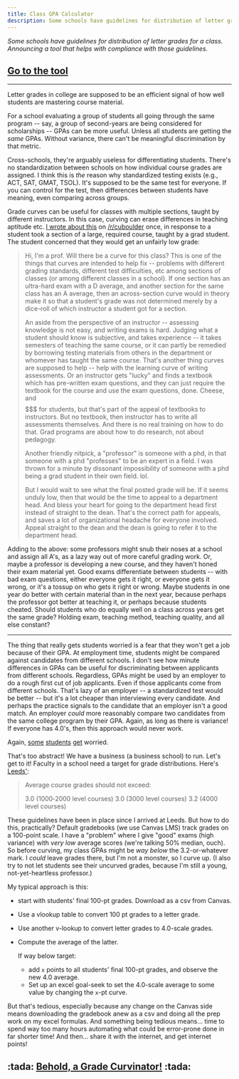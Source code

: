 ```yaml
---
title: Class GPA Calculator
description: Some schools have guidelines for distribution of letter grades for a class. Announcing a tool that helps with compliance with those guidelines.
---
```

_Some schools have guidelines for distribution of letter grades for a class. Announcing a tool that helps with compliance with those guidelines._

<div class='page-header text-center well'>
  <h2>
    <a class='btn btn-primary' href='https://daveeargle.com/mandatory-grading-guidelines/'>Go to the tool</a>
  </h2>
</div>

---

Letter grades in college are supposed to be an efficient signal of how well students are mastering course material.

For a school evaluating a group of students all going through the same program -- say, a group of
second-years are being considered for scholarships -- GPAs can be more useful. Unless all students
are getting the _same_ GPAs. Without variance, there can't be meaningful discrimination by that metric.

Cross-schools, they're arguably useless for differentiating students. There's no standardization between schools
on how individual course grades are assigned. I think this is _the_ reason why standardized testing exists (e.g., ACT, SAT, GMAT, TSOL). It's supposed
to be the same test for everyone. If you can control for the test, then differences between
students have meaning, even comparing across groups.

Grade curves can be useful for classes with multiple sections, taught by different instructors. In this
case, curving can erase differences in teaching aptitude etc. [I wrote about this](https://www.reddit.com/r/cuboulder/comments/gdh983/does_this_warrant_talking_to_the_department_head/fphd63u/?context=3) on [/r/cuboulder](https://www.reddit.com/r/cuboulder/) once,
in response to a student took a section of a large, required course, taught by a grad student. The student concerned that they would get an unfairly low grade:

> Hi, I'm a prof. Will there be a curve for this class? This is one of the things that curves are intended to help fix -- problems with different grading standards, different test difficulties, etc among sections of classes (or among different classes in a school). If one section has an ultra-hard exam with a D average, and another section for the same class has an A average, then an across-section curve would in theory make it so that a student's grade was not determined merely by a dice-roll of which instructor a student got for a section.
>
> An aside from the perspective of an instructor -- assessing knowledge is not easy, and writing exams is hard. Judging what a student should know is subjective, and takes experience -- it takes semesters of teaching the same course, or it can partly be remedied by borrowing testing materials from others in the department or whomever has taught the same course. That's another thing curves are supposed to help -- help with the learning curve of writing assessments. Or an instructor gets "lucky" and finds a textbook which has pre-written exam questions, and they can just require the textbook for the course and use the exam questions, done. Cheese, and $$$$$$$ for students, but that's part of the appeal of textbooks to instructors. But no textbook, then instructor has to write all assessments themselves. And there is no real training on how to do that. Grad programs are about how to do research, not about pedagogy.
>
> Another friendly nitpick, a "professor" is someone with a phd, in that someone with a phd "professes" to be an expert in a field. I was thrown for a minute by dissonant impossibility of someone with a phd being a grad student in their own field. lol.
>
> But I would wait to see what the final posted grade will be. If it seems unduly low, then that would be the time to appeal to a department head. And bless your heart for going to the department head first instead of straight to the dean. That's the correct path for appeals, and saves a lot of organizational headache for everyone involved. Appeal straight to the dean and the dean is going to refer it to the department head.


Adding to the above: some professors might snub their noses at a school and assign all A's, as a lazy way out of more careful grading work. Or, maybe a professor is developing a new course, and they haven't honed their exam material yet. Good exams differentiate between students -- with bad exam questions, either everyone gets it right, or everyone gets it wrong, or it's a tossup on who gets it right or wrong. Maybe students in one year do better with certain material than in the next year, because perhaps the professor got better at teaching it, or perhaps because students cheated. Should students who do equally well on a class across years get the same grade? Holding exam, teaching method, teaching quality, and all else constant?

---

The thing that really gets students worried is a fear that they won't get a job because of their GPA. At employment time, students might be compared against
candidates from different schools. I don't see how minute differences in GPAs can be useful for discriminating between applicants from different schools. Regardless, GPAs might be used by an employer to do a rough first cut of job applicants. Even if those
applicants come from different schools. That's lazy of an employer -- a standardized test would be better --
but it's a lot cheaper than interviewing every candidate. And perhaps the practice signals to the candidate that an employer isn't a good match. An employer _could_ more reasonably
compare two candidates from the same college program by their GPA. Again, as long as there is variance! If everyone has 4.0's,
then this approach would never work.

Again, [some](https://www.dailycamera.com/2015/12/08/unrest-over-grade-guidelines-pressures-cu-boulders-business-school/) [students](https://www.change.org/p/david-l-ikenberry-faculty-at-cu-boulder-leeds-help-change-the-grading-guidelines-at-leeds-school-of-business-cu-boulder) [get](https://www.cuindependent.com/2016/02/22/the-debate-over-leeds-grading-guidelines-explained/) worried.

That's too abstract! We have a business (a business school) to run. Let's get to it! Faculty in a school need a target for grade distributions.
Here's [Leeds'](https://www.colorado.edu/business/current-students/academic-advising/undergraduate-degree-information/grading-guidelines):

> Average course grades should not exceed:
>
> 3.0 (1000‐2000 level courses)
> 3.0 (3000 level courses)
> 3.2 (4000 level courses)

These guidelines have been in place since I arrived at Leeds. But how to do this, practically? Default gradebooks (we use Canvas LMS) track grades on a 100-point
scale. I have a "problem" where I give "good" exams (high variance) with _very low_ average scores (we're talking 50% median, ouch). So before curving, my class GPAs might be _way below_ the 3.2-or-whatever mark. I _could_ leave grades there, but I'm not a monster, so I curve up. (I also try to not let students see their uncurved grades, because I'm still a young, not-yet-heartless professor.)

My typical approach is this:

* start with students' final 100-pt grades. Download as a csv from Canvas.
* Use a vlookup table to convert 100 pt grades to a letter grade.
* Use another v-lookup to convert letter grades to 4.0-scale grades.
* Compute the average of the latter.

  If way below target:
  * add `x` points to all students' final 100-pt grades, and observe the new 4.0 average.
  * Set up an excel goal-seek to set the 4.0-scale average to some value by changing the `x`-pt curve.

But that's tedious, especially because any change on the Canvas side means downloading the gradebook anew as a csv and doing all the prep
work on my excel formulas. And something being tedious means... time to spend way too many hours automating what could be error-prone
done in far shorter time! And then... share it with the internet, and get internet points!

<div class='page-header text-center well'>
  <h2>
    :tada: <a class='btn btn-primary' href='https://daveeargle.com/mandatory-grading-guidelines/'>Behold, a Grade Curvinator!</a> :tada:
  </h2>
</div>
